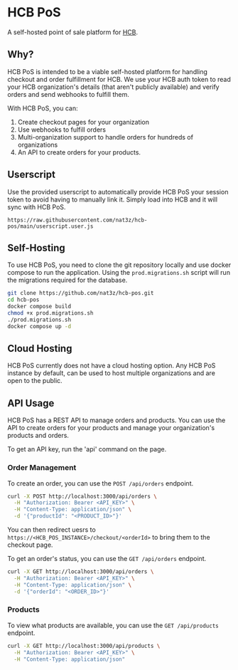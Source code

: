 # HCB PoS

A self-hosted point of sale platform for [HCB](https://hcb.hackclub.com).

## Why?

HCB PoS is intended to be a viable self-hosted platform for handling checkout and order fulfillment for HCB. We use your HCB auth token to
read your HCB organization's details (that aren't publicly available) and verify orders and send webhooks to fulfill them.

With HCB PoS, you can:

1. Create checkout pages for your organization
1. Use webhooks to fulfill orders
1. Multi-organization support to handle orders for hundreds of organizations
1. An API to create orders for your products.

## Userscript

Use the provided userscript to automatically provide HCB PoS your session token to avoid having to manually link it. Simply load into HCB and it will sync with HCB PoS.

```text
https://raw.githubusercontent.com/nat3z/hcb-pos/main/userscript.user.js
```

## Self-Hosting

To use HCB PoS, you need to clone the git repository locally and use docker compose to run the application. Using the `prod.migrations.sh` script will run the migrations required for the database.

```bash
git clone https://github.com/nat3z/hcb-pos.git
cd hcb-pos
docker compose build
chmod +x prod.migrations.sh
./prod.migrations.sh
docker compose up -d
```

## Cloud Hosting

HCB PoS currently does not have a cloud hosting option. Any HCB PoS instance by default, can be used to host multiple organizations and are open to the public.

## API Usage

HCB PoS has a REST API to manage orders and products. You can use the API to create orders for your products and manage your organization's products and orders.

To get an API key, run the 'api' command on the page.

### Order Management

To create an order, you can use the `POST /api/orders` endpoint.

```bash
curl -X POST http://localhost:3000/api/orders \
  -H "Authorization: Bearer <API_KEY>" \
  -H "Content-Type: application/json" \
  -d '{"productId": "<PRODUCT_ID>"}'
```

You can then redirect uesrs to `https://<HCB_POS_INSTANCE>/checkout/<orderId>` to bring them to the checkout page.

To get an order's status, you can use the `GET /api/orders` endpoint.

```bash
curl -X GET http://localhost:3000/api/orders \
  -H "Authorization: Bearer <API_KEY>" \
  -H "Content-Type: application/json" \
  -d '{"orderId": "<ORDER_ID>"}'
```

### Products

To view what products are available, you can use the `GET /api/products` endpoint.

```bash
curl -X GET http://localhost:3000/api/products \
  -H "Authorization: Bearer <API_KEY>" \
  -H "Content-Type: application/json"
```

